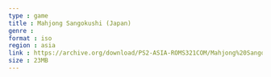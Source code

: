 ```yaml
---
type : game
title : Mahjong Sangokushi (Japan)
genre : 
format : iso
region : asia
link : https://archive.org/download/PS2-ASIA-ROMS321COM/Mahjong%20Sangokushi%20%28Japan%29.7z
size : 23MB
---
```

